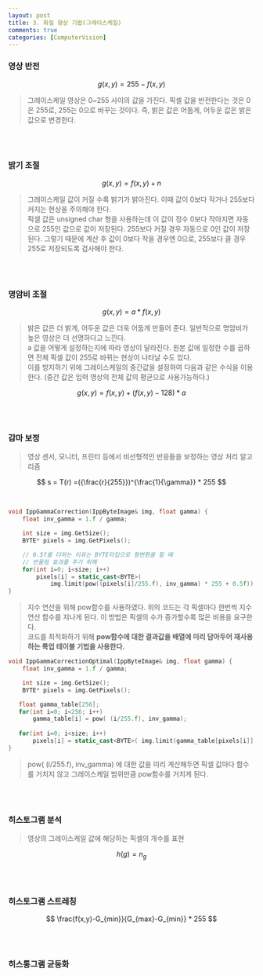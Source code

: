 ```yaml
---
layout: post
title: 3. 화질 향상 기법(그레이스케일)
comments: true
categories: [ComputerVision]
---
```


### 영상 반전

$$
g(x,y) = 255-f(x,y)
$$

> 그레이스케일 영상은 0~255 사이의 값을 가진다. 픽셀 값을 반전한다는 것은 0은 255로, 255는 0으로 바꾸는 것이다. 즉, 밝은 값은 어둡게, 어두운 값은 밝은 값으로 변경한다. 

<br/><br/>

### 밝기 조절

$$
g(x,y) = f(x,y) + n
$$

> 그레이스케일 값이 커질 수록 밝기가 밝아진다. 이때 값이 0보다 작거나 255보다 커지는 현상을 주의해야 한다. <br/> 픽셀 값은 unsigned char 형을 사용하는데 이 값이 정수 0보다 작아지면 자동으로 255인 값으로 값이 저장된다. 255보다 커질 경우 자동으로 0인 값이 저장된다. 그렇기 때문에 계산 후 값이 0보다 작을 경우엔 0으로, 255보다 클 경우 255로 저장되도록 검사해야 한다. 

<br/><br/>

### 명암비 조절

$$
g(x,y) = a * f(x,y)
$$

> 밝은 값은 더 밝게, 어두운 값은 더욱 어둡게 만들어 준다. 일반적으로 명암비가 높은 영상은 더 선명하다고 느낀다. <br/> a 값을 어떻게 설정하는지에 따라 영상이 달라진다. 원본 값에 일정한 수를 곱하면 전체 픽셀 값이 255로 바뀌는 현상이 나타날 수도 있다. <br/> 이를 방지하기 위에 그레이스케일의 중간값을 설정하여 다음과 같은 수식을 이용한다. (중간 값은 입력 영상의 전체 값의 평균으로 사용가능하다.)<br/>

$$
g(x,y) = f(x,y) + (f(x,y)-128) * a
$$

<br/><br/>

### 감마 보정

> 영상 센서, 모니터, 프린터 등에서 비선형적인 반응들을 보정하는 영상 처리 알고리즘

$$
s = T(r) =({\frac{r}{255}})^{\frac{1}{\gamma}} * 255
$$

<br/>

~~~c++
void IppGammaCorrection(IppByteImage& img, float gamma) {
    float inv_gamma = 1.f / gamma;

    int size = img.GetSize();
    BYTE* pixels = img.GetPixels();

    // 0.5f를 더하는 이유는 BYTE타입으로 형변환을 할 때
    // 반올림 효과를 주기 위해
    for(int i=0; i<size; i++)
        pixels[i] = static_cast<BYTE>(
            img.limit(pow((pixels[i]/255.f), inv_gamma) * 255 + 0.5f));
}
~~~

> 지수 연산을 위해 pow함수를 사용하였다. 위의 코드는 각 픽셀마다 한번씩 지수연산 함수를 지나게 된다. 이 방법은 픽셀의 수가 증가할수록 많은 비용을 요구한다. <br/> 코드를 최적화하기 위해 **pow함수에 대한 결과값을 배열에 미리 담아두어 재사용하는 룩업 테이블 기법을 사용한다.**

~~~c++
void IppGammaCorrectionOptimal(IppByteImage& img, float gamma) {
    float inv_gamma = 1.f / gamma;

    int size = img.GetSize();
    BYTE* pixels = img.GetPixels();

   float gamma_table[256];
   for(int i=0; i<256; i++)
       gamma_table[i] = pow( (i/255.f), inv_gamma);
   
   for(int i=0; i<size; i++)
       pixels[i] = static_cast<BYTE>( img.limit(gamma_table[pixels[i]] * 255 + 0.5f));
}
~~~~

> pow( (i/255.f), inv_gamma) 에 대한 값을 미리 계산해두면 픽셀 값마다 함수를 거치지 않고 그레이스케일 범위만큼 pow함수를 거치게 된다. 

<br/><br/>

### 히스토그램 분석

> 영상의 그레이스케일 값에 해당하는 픽셀의 개수를 표현

$$
h(g) = n_g
$$

<br/><br/>

### 히스토그램 스트레칭

$$
\frac{f(x,y)-G_{min}}{G_{max}-G_{min}} * 255
$$

<br/><br/>

### 히스통그램 균등화
